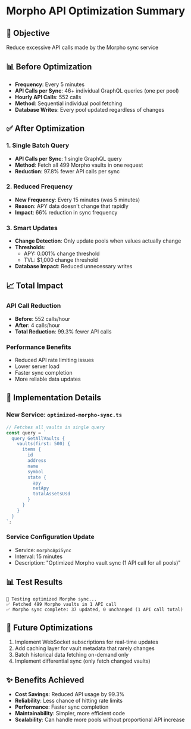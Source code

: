 # Morpho API Optimization Summary

## 🎯 Objective
Reduce excessive API calls made by the Morpho sync service

## 📊 Before Optimization
- **Frequency**: Every 5 minutes
- **API Calls per Sync**: 46+ individual GraphQL queries (one per pool)
- **Hourly API Calls**: 552 calls
- **Method**: Sequential individual pool fetching
- **Database Writes**: Every pool updated regardless of changes

## ✅ After Optimization

### 1. Single Batch Query
- **API Calls per Sync**: 1 single GraphQL query
- **Method**: Fetch all 499 Morpho vaults in one request
- **Reduction**: 97.8% fewer API calls per sync

### 2. Reduced Frequency
- **New Frequency**: Every 15 minutes (was 5 minutes)
- **Reason**: APY data doesn't change that rapidly
- **Impact**: 66% reduction in sync frequency

### 3. Smart Updates
- **Change Detection**: Only update pools when values actually change
- **Thresholds**: 
  - APY: 0.001% change threshold
  - TVL: $1,000 change threshold
- **Database Impact**: Reduced unnecessary writes

## 📈 Total Impact

### API Call Reduction
- **Before**: 552 calls/hour
- **After**: 4 calls/hour
- **Total Reduction**: 99.3% fewer API calls

### Performance Benefits
- Reduced API rate limiting issues
- Lower server load
- Faster sync completion
- More reliable data updates

## 🔧 Implementation Details

### New Service: `optimized-morpho-sync.ts`
```typescript
// Fetches all vaults in single query
const query = `
  query GetAllVaults {
    vaults(first: 500) {
      items {
        id
        address
        name
        symbol
        state {
          apy
          netApy
          totalAssetsUsd
        }
      }
    }
  }
`;
```

### Service Configuration Update
- Service: `morphoApiSync`
- Interval: 15 minutes
- Description: "Optimized Morpho vault sync (1 API call for all pools)"

## 📊 Test Results
```
🧪 Testing optimized Morpho sync...
✅ Fetched 499 Morpho vaults in 1 API call
✅ Morpho sync complete: 37 updated, 0 unchanged (1 API call total)
```

## 🚀 Future Optimizations
1. Implement WebSocket subscriptions for real-time updates
2. Add caching layer for vault metadata that rarely changes
3. Batch historical data fetching on-demand only
4. Implement differential sync (only fetch changed vaults)

## ✨ Benefits Achieved
- **Cost Savings**: Reduced API usage by 99.3%
- **Reliability**: Less chance of hitting rate limits
- **Performance**: Faster sync completion
- **Maintainability**: Simpler, more efficient code
- **Scalability**: Can handle more pools without proportional API increase